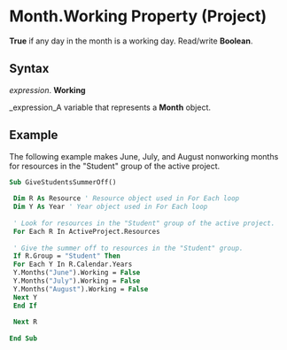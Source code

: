 
# Month.Working Property (Project)

 **True** if any day in the month is a working day. Read/write **Boolean**.


## Syntax

 _expression_. **Working**

 _expression_A variable that represents a  **Month** object.


## Example

The following example makes June, July, and August nonworking months for resources in the "Student" group of the active project.


```vb
Sub GiveStudentsSummerOff() 
 
 Dim R As Resource ' Resource object used in For Each loop 
 Dim Y As Year ' Year object used in For Each loop 
 
 ' Look for resources in the "Student" group of the active project. 
 For Each R In ActiveProject.Resources 
 
 ' Give the summer off to resources in the "Student" group. 
 If R.Group = "Student" Then 
 For Each Y In R.Calendar.Years 
 Y.Months("June").Working = False 
 Y.Months("July").Working = False 
 Y.Months("August").Working = False 
 Next Y 
 End If 
 
 Next R 
 
End Sub
```

